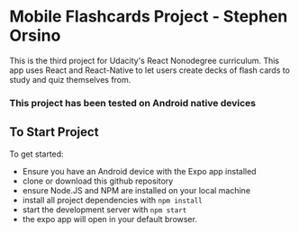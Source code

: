 # Mobile Flashcards Project - Stephen Orsino

This is the third project for Udacity's React Nonodegree curriculum.  This app uses React and React-Native to let users create decks of flash cards to study and quiz themselves from.

### This project has been tested on Android native devices

## To Start Project

To get started:

* Ensure you have an Android device with the Expo app installed
* clone or download this github repository 
* ensure Node.JS and NPM are installed on your local machine
* install all project dependencies with `npm install`
* start the development server with `npm start`
* the expo app will open in your default browser. 
